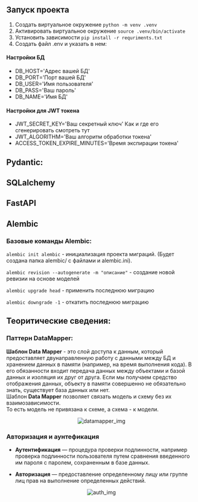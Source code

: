## Запуск проекта
1. Создать виртуальное окружение ```python -m venv .venv```
2. Активировать виртуальное окружение `source .venv/bin/activate`
3. Установить зависимости `pip install -r requriments.txt`
4. Создать файл .env и указать в нем:
#### Настройки БД
- DB_HOST='Адрес вашей БД'
- DB_PORT='Порт вашей БД'
- DB_USER='Имя пользователя'
- DB_PASS='Ваш пароль'
- DB_NAME='Имя БД'

#### Настройки для JWT токена 
- JWT_SECRET_KEY='Ваш секретный ключ' 
 Как и где его сгенерировать смотреть тут
- JWT_ALGORITHM='Ваш алгоритм обработки токена'
- ACCESS_TOKEN_EXPIRE_MINUTES='Время экспирации токена'

## Pydantic:





## SQLalchemy

## FastAPI

## Alembic

### Базовые команды Alembic:

```alembic init alembic``` - инициализация проекта миграций. (Будет создана папка alembic/ с файлами и alembic.ini).

```alembic revision --autogenerate -m "описание"``` - создание новой ревизии на основе моделей

```alembic upgrade head``` - применить последнюю миграцию

```alembic downgrade -1``` - откатить последнюю миграцию


## Теоритические сведения:

### Паттерн DataMapper:
**Шаблон Data Mapper** - это слой доступа к данным, который предоставляет двунаправленную работу с данными между БД и хранением данных в памяти (например, на время выполнения кода). В его обязанности входит передача данных между объектами и базой данных и изоляция их друг от друга. Если мы получаем средство отображения данных, объекту в памяти совершенно не обязательно знать, существует база данных или нет.
<br>
Шаблон **Data Mapper** позволяет связать модель и схему без их взаимозависимости.<br> То есть модель не привязана к схеме,
а схема - к модели.
<center>   
 
![datamapper_img](https://sajadtorkamani.com/wp-content/uploads/2022/08/image-1.png)

</center>

### Авторизация и аунтефикация 

- **Аутентификация** — процедура проверки подлинности, например проверка подлинности пользователя путем сравнения введенного им пароля с паролем, сохраненным в базе данных.

- **Авторизация** — предоставление определенному лицу или группе лиц прав на выполнение определенных действий.

<center>   
 
![auth_img](https://habrastorage.org/r/w1560/getpro/habr/upload_files/c42/aef/a21/c42aefa212088fb325bee52a5196b2dc.png)

</center>   

